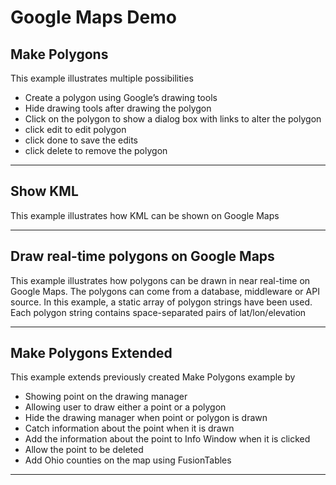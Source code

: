 Google Maps Demo
================

Make Polygons
-------------
This example illustrates multiple possibilities

- Create a polygon using Google’s drawing tools
- Hide drawing tools after drawing the polygon
- Click on the polygon to show a dialog box with links to alter the polygon
 - click edit to edit polygon
 - click done to save the edits
 - click delete to remove the polygon

---

Show KML
--------
This example illustrates how KML can be shown on Google Maps

---

Draw real-time polygons on Google Maps
--------------------------------------
This example illustrates how polygons can be drawn in near real-time on Google
Maps. The polygons can come from a database, middleware or API source. In this
example, a static array of polygon strings have been used. Each polygon string
contains space-separated pairs of lat/lon/elevation

---

Make Polygons Extended
----------------------
This example extends previously created Make Polygons example by

- Showing point on the drawing manager
- Allowing user to draw either a point or a polygon
- Hide the drawing manager when point or polygon is drawn
- Catch information about the point when it is drawn
- Add the information about the point to Info Window when it is clicked
- Allow the point to be deleted
- Add Ohio counties on the map using FusionTables

---

